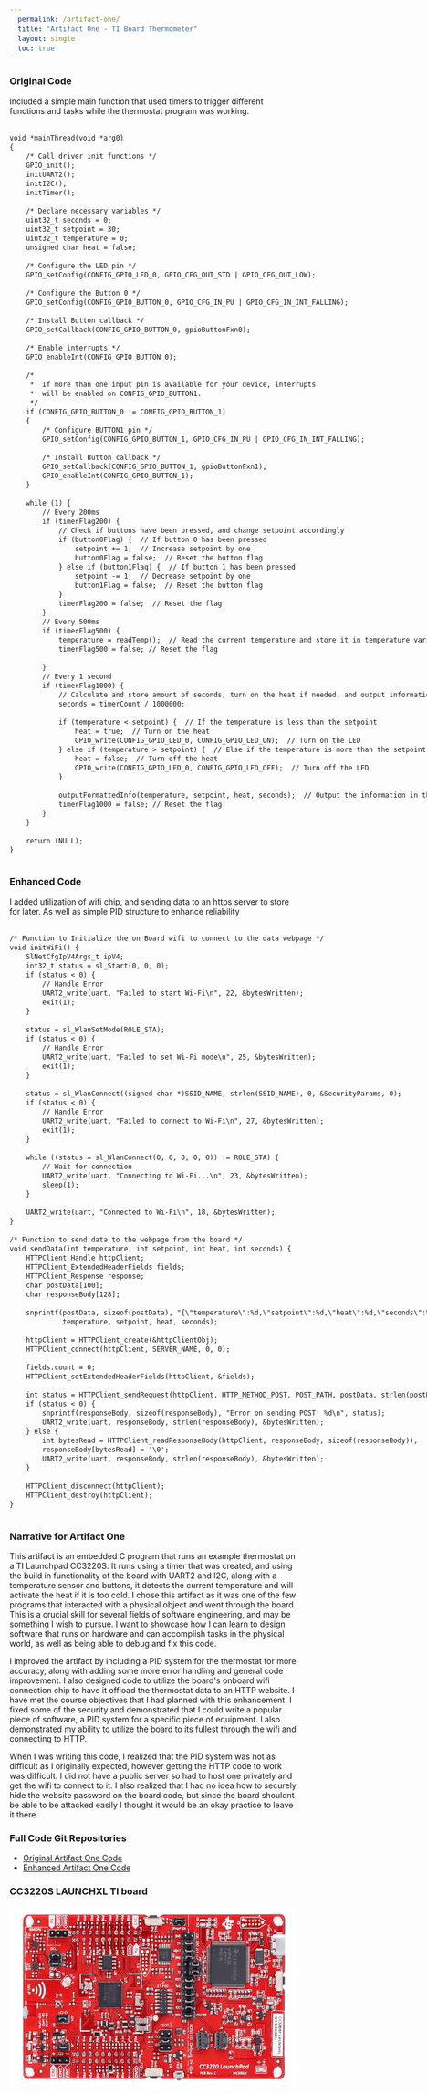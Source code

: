 ```yaml
---
  permalink: /artifact-one/
  title: "Artifact One - TI Board Thermometer"
  layout: single
  toc: true
---
```


### Original Code
Included a simple main function that used timers to trigger different functions and tasks while the thermostat program was working.

<pre style="width: 2000px; overflow-x: auto;">
<code>
void *mainThread(void *arg0)
{
    /* Call driver init functions */
    GPIO_init();
    initUART2();
    initI2C();
    initTimer();

    /* Declare necessary variables */
    uint32_t seconds = 0;
    uint32_t setpoint = 30;
    uint32_t temperature = 0;
    unsigned char heat = false;

    /* Configure the LED pin */
    GPIO_setConfig(CONFIG_GPIO_LED_0, GPIO_CFG_OUT_STD | GPIO_CFG_OUT_LOW);

    /* Configure the Button 0 */
    GPIO_setConfig(CONFIG_GPIO_BUTTON_0, GPIO_CFG_IN_PU | GPIO_CFG_IN_INT_FALLING);

    /* Install Button callback */
    GPIO_setCallback(CONFIG_GPIO_BUTTON_0, gpioButtonFxn0);

    /* Enable interrupts */
    GPIO_enableInt(CONFIG_GPIO_BUTTON_0);

    /*
     *  If more than one input pin is available for your device, interrupts
     *  will be enabled on CONFIG_GPIO_BUTTON1.
     */
    if (CONFIG_GPIO_BUTTON_0 != CONFIG_GPIO_BUTTON_1)
    {
        /* Configure BUTTON1 pin */
        GPIO_setConfig(CONFIG_GPIO_BUTTON_1, GPIO_CFG_IN_PU | GPIO_CFG_IN_INT_FALLING);

        /* Install Button callback */
        GPIO_setCallback(CONFIG_GPIO_BUTTON_1, gpioButtonFxn1);
        GPIO_enableInt(CONFIG_GPIO_BUTTON_1);
    }

    while (1) {
        // Every 200ms
        if (timerFlag200) {
            // Check if buttons have been pressed, and change setpoint accordingly
            if (button0Flag) {  // If button 0 has been pressed
                setpoint += 1;  // Increase setpoint by one
                button0Flag = false;  // Reset the button flag
            } else if (button1Flag) {  // If button 1 has been pressed
                setpoint -= 1;  // Decrease setpoint by one
                button1Flag = false;  // Reset the button flag
            }
            timerFlag200 = false;  // Reset the flag
        }
        // Every 500ms
        if (timerFlag500) {
            temperature = readTemp();  // Read the current temperature and store it in temperature variable
            timerFlag500 = false; // Reset the flag

        }
        // Every 1 second
        if (timerFlag1000) {
            // Calculate and store amount of seconds, turn on the heat if needed, and output information.
            seconds = timerCount / 1000000;

            if (temperature < setpoint) {  // If the temperature is less than the setpoint
                heat = true;  // Turn on the heat
                GPIO_write(CONFIG_GPIO_LED_0, CONFIG_GPIO_LED_ON);  // Turn on the LED
            } else if (temperature > setpoint) {  // Else if the temperature is more than the setpoint
                heat = false;  // Turn off the heat
                GPIO_write(CONFIG_GPIO_LED_0, CONFIG_GPIO_LED_OFF);  // Turn off the LED
            }

            outputFormattedInfo(temperature, setpoint, heat, seconds);  // Output the information in the correct format
            timerFlag1000 = false; // Reset the flag
        }
    }

    return (NULL);
}
</code>
</pre>

### Enhanced Code
I added utilization of wifi chip, and sending data to an https server to store for later. As well as simple PID structure to enhance reliability

<pre style="width: 2000px; overflow-x: auto;">
<code>
/* Function to Initialize the on Board wifi to connect to the data webpage */
void initWiFi() {
    SlNetCfgIpV4Args_t ipV4;
    int32_t status = sl_Start(0, 0, 0);
    if (status < 0) {
        // Handle Error
        UART2_write(uart, "Failed to start Wi-Fi\n", 22, &bytesWritten);
        exit(1);
    }

    status = sl_WlanSetMode(ROLE_STA);
    if (status < 0) {
        // Handle Error
        UART2_write(uart, "Failed to set Wi-Fi mode\n", 25, &bytesWritten);
        exit(1);
    }

    status = sl_WlanConnect((signed char *)SSID_NAME, strlen(SSID_NAME), 0, &SecurityParams, 0);
    if (status < 0) {
        // Handle Error
        UART2_write(uart, "Failed to connect to Wi-Fi\n", 27, &bytesWritten);
        exit(1);
    }

    while ((status = sl_WlanConnect(0, 0, 0, 0, 0)) != ROLE_STA) {
        // Wait for connection
        UART2_write(uart, "Connecting to Wi-Fi...\n", 23, &bytesWritten);
        sleep(1);
    }

    UART2_write(uart, "Connected to Wi-Fi\n", 18, &bytesWritten);
}

/* Function to send data to the webpage from the board */
void sendData(int temperature, int setpoint, int heat, int seconds) {
    HTTPClient_Handle httpClient;
    HTTPClient_ExtendedHeaderFields fields;
    HTTPClient_Response response;
    char postData[100];
    char responseBody[128];

    snprintf(postData, sizeof(postData), "{\"temperature\":%d,\"setpoint\":%d,\"heat\":%d,\"seconds\":%d}",
             temperature, setpoint, heat, seconds);

    httpClient = HTTPClient_create(&httpClientObj);
    HTTPClient_connect(httpClient, SERVER_NAME, 0, 0);

    fields.count = 0;
    HTTPClient_setExtendedHeaderFields(httpClient, &fields);

    int status = HTTPClient_sendRequest(httpClient, HTTP_METHOD_POST, POST_PATH, postData, strlen(postData), 0, 0);
    if (status < 0) {
        snprintf(responseBody, sizeof(responseBody), "Error on sending POST: %d\n", status);
        UART2_write(uart, responseBody, strlen(responseBody), &bytesWritten);
    } else {
        int bytesRead = HTTPClient_readResponseBody(httpClient, responseBody, sizeof(responseBody));
        responseBody[bytesRead] = '\0';
        UART2_write(uart, responseBody, strlen(responseBody), &bytesWritten);
    }

    HTTPClient_disconnect(httpClient);
    HTTPClient_destroy(httpClient);
}
</code>
</pre>

### Narrative for Artifact One
This artifact is an embedded C program that runs an example thermostat on a TI Launchpad CC3220S. It runs using a timer that was created, and using the build in functionality of the board with UART2 and I2C, along with a temperature sensor and buttons, it detects the current temperature and will activate the heat if it is too cold. I chose this artifact as it was one of the few programs that interacted with a physical object and went through the board. This is a crucial skill for several fields of software engineering, and may be something I wish to pursue. I want to showcase how I can learn to design software that runs on hardware and can accomplish tasks in the physical world, as well as being able to debug and fix this code. 

I improved the artifact by including a PID system for the thermostat for more accuracy, along with adding some more error handling and general code improvement. I also designed code to utilize the board's onboard wifi connection chip to have it offload the thermostat data to an HTTP website. I have met the course objectives that I had planned with this enhancement. I fixed some of the security and demonstrated that I could write a popular piece of software, a PID system for a specific piece of equipment. I also demonstrated my ability to utilize the board to its fullest through the wifi and connecting to HTTP. 

When I was writing this code, I realized that the PID system was not as difficult as I originally expected, however getting the HTTP code to work was difficult. I did not have a public server so had to host one privately and get the wifi to connect to it. I also realized that I had no idea how to securely hide the website password on the board code, but since the board shouldnt be able to be attacked easily I thought it would be an okay practice to leave it there.

### Full Code Git Repositories
- [Original Artifact One Code](https://github.com/mlineselle/CS-350-H7050-Emerging-Sys-Arch-Tech.git)
- [Enhanced Artifact One Code](https://github.com/mlineselle/ArtifactOneEnhancement.git)

### CC3220S LAUNCHXL TI board
<img src="https://github.com/mlineselle/portfolio/raw/master/assets/images/cc3220sf-launchxl-top.png" alt="CC3220S LaunchXL TI board Image" width="560" height="315">
